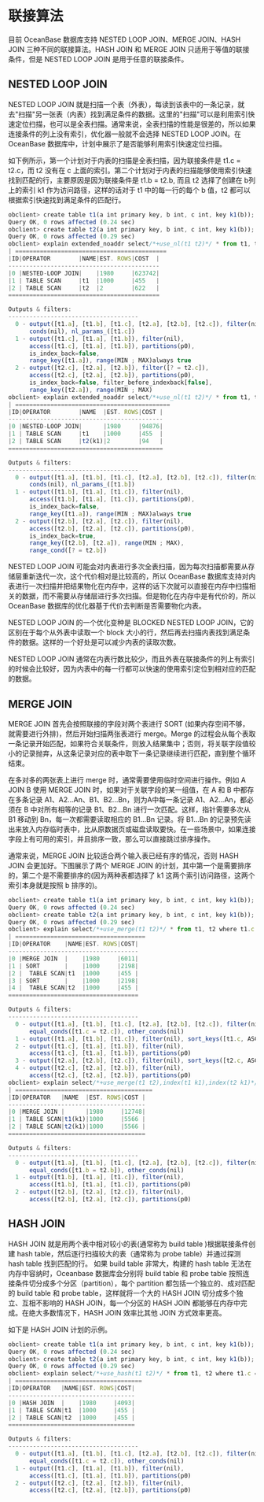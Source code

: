 联接算法 
=========================





目前 OceanBase 数据库支持 NESTED LOOP JOIN、MERGE JOIN、HASH JOIN 三种不同的联接算法。HASH JOIN 和 MERGE JOIN 只适用于等值的联接条件，但是 NESTED LOOP JOIN 是用于任意的联接条件。

NESTED LOOP JOIN 
-------------------------

NESTED LOOP JOIN 就是扫描一个表（外表），每读到该表中的一条记录，就去"扫描"另一张表（内表）找到满足条件的数据。这里的"扫描"可以是利用索引快速定位扫描，也可以是全表扫描。通常来说，全表扫描的性能是很差的，所以如果连接条件的列上没有索引，优化器一般就不会选择 NESTED LOOP JOIN。在 OceanBase 数据库中，计划中展示了是否能够利用索引快速定位扫描。

如下例所示，第一个计划对于内表的扫描是全表扫描，因为联接条件是 t1.c = t2.c，而 t2 没有在 c 上面的索引。第二个计划对于内表的扫描能够使用索引快速找到匹配的行，主要原因是因为联接条件是 t1.b = t2.b, 而且 t2 选择了创建在 b列上的索引 k1 作为访问路径，这样的话对于 t1 中的每一行的每个 b 值，t2 都可以根据索引快速找到满足条件的匹配行。

```javascript
obclient> create table t1(a int primary key, b int, c int, key k1(b));
Query OK, 0 rows affected (0.24 sec)
obclient> create table t2(a int primary key, b int, c int, key k1(b));
Query OK, 0 rows affected (0.29 sec)
obclient> explain extended_noaddr select/*+use_nl(t1 t2)*/ * from t1, t2 where t1.c = t2.c;
| ===========================================
|ID|OPERATOR        |NAME|EST. ROWS|COST  |
-------------------------------------------
|0 |NESTED-LOOP JOIN|    |1980     |623742|
|1 | TABLE SCAN     |t1  |1000     |455   |
|2 | TABLE SCAN     |t2  |2        |622   |
===========================================

Outputs & filters:
-------------------------------------
  0 - output([t1.a], [t1.b], [t1.c], [t2.a], [t2.b], [t2.c]), filter(nil),
      conds(nil), nl_params_([t1.c])
  1 - output([t1.c], [t1.a], [t1.b]), filter(nil),
      access([t1.c], [t1.a], [t1.b]), partitions(p0),
      is_index_back=false,
      range_key([t1.a]), range(MIN ; MAX)always true
  2 - output([t2.c], [t2.a], [t2.b]), filter([? = t2.c]),
      access([t2.c], [t2.a], [t2.b]), partitions(p0),
      is_index_back=false, filter_before_indexback[false],
      range_key([t2.a]), range(MIN ; MAX)
obclient> explain extended_noaddr select/*+use_nl(t1 t2)*/ * from t1, t2 where t1.b = t2.b;
| ============================================
|ID|OPERATOR        |NAME  |EST. ROWS|COST |
--------------------------------------------
|0 |NESTED-LOOP JOIN|      |1980     |94876|
|1 | TABLE SCAN     |t1    |1000     |455  |
|2 | TABLE SCAN     |t2(k1)|2        |94   |
============================================

Outputs & filters:
-------------------------------------
  0 - output([t1.a], [t1.b], [t1.c], [t2.a], [t2.b], [t2.c]), filter(nil),
      conds(nil), nl_params_([t1.b])
  1 - output([t1.b], [t1.a], [t1.c]), filter(nil),
      access([t1.b], [t1.a], [t1.c]), partitions(p0),
      is_index_back=false,
      range_key([t1.a]), range(MIN ; MAX)always true
  2 - output([t2.b], [t2.a], [t2.c]), filter(nil),
      access([t2.b], [t2.a], [t2.c]), partitions(p0),
      is_index_back=true,
      range_key([t2.b], [t2.a]), range(MIN ; MAX),
      range_cond([? = t2.b])
```



NESTED LOOP JOIN 可能会对内表进行多次全表扫描，因为每次扫描都需要从存储层重新迭代一次，这个代价相对是比较高的，所以 OceanBase 数据库支持对内表进行一次扫描并把结果物化在内存中，这样的话下次就可以直接在内存中扫描相关的数据，而不需要从存储层进行多次扫描。但是物化在内存中是有代价的，所以 OceanBase 数据库的优化器基于代价去判断是否需要物化内表。

NESTED LOOP JOIN 的一个优化变种是 BLOCKED NESTED LOOP JOIN，它的区别在于每个从外表中读取一个 block 大小的行，然后再去扫描内表找到满足条件的数据。这样的一个好处是可以减少内表的读取次数。

NESTED LOOP JOIN 通常在内表行数比较少，而且外表在联接条件的列上有索引的时候会比较好，因为内表中的每一行都可以快速的使用索引定位到相对应的匹配的数据。

MERGE JOIN 
-------------------

MERGE JOIN 首先会按照联接的字段对两个表进行 SORT (如果内存空间不够，就需要进行外排)，然后开始扫描两张表进行 merge。Merge 的过程会从每个表取一条记录开始匹配，如果符合关联条件，则放入结果集中；否则，将关联字段值较小的记录抛弃，从这条记录对应的表中取下一条记录继续进行匹配，直到整个循环结束。

在多对多的两张表上进行 merge 时，通常需要使用临时空间进行操作。例如 A JOIN B 使用 MERGE JOIN 时，如果对于关联字段的某一组值，在 A 和 B 中都存在多条记录 A1、A2...An、B1、B2...Bn，则为A中每一条记录 A1、A2...An，都必须在 B 中对所有相等的记录 B1、B2...Bn 进行一次匹配。这样，指针需要多次从 B1 移动到 Bn，每一次都需要读取相应的 B1...Bn 记录。将 B1...Bn 的记录预先读出来放入内存临时表中，比从原数据页或磁盘读取要快。在一些场景中，如果连接字段上有可用的索引，并且排序一致，那么可以直接跳过排序操作。

通常来说，MERGE JOIN 比较适合两个输入表已经有序的情况，否则 HASH JOIN 会更加好。下图展示了两个 MERGE JOIN 的计划，其中第一个是需要排序的，第二个是不需要排序的(因为两种表都选择了 k1 这两个索引访问路径，这两个索引本身就是按照 b 排序的)。

```javascript
obclient> create table t1(a int primary key, b int, c int, key k1(b));
Query OK, 0 rows affected (0.24 sec)
obclient> create table t2(a int primary key, b int, c int, key k1(b));
Query OK, 0 rows affected (0.29 sec)
obclient> explain select/*+use_merge(t1 t2)*/ * from t1, t2 where t1.c = t2.c;
| =====================================
|ID|OPERATOR    |NAME|EST. ROWS|COST|
-------------------------------------
|0 |MERGE JOIN  |    |1980     |6011|
|1 | SORT       |    |1000     |2198|
|2 |  TABLE SCAN|t1  |1000     |455 |
|3 | SORT       |    |1000     |2198|
|4 |  TABLE SCAN|t2  |1000     |455 |
=====================================

Outputs & filters:
-------------------------------------
  0 - output([t1.a], [t1.b], [t1.c], [t2.a], [t2.b], [t2.c]), filter(nil),
      equal_conds([t1.c = t2.c]), other_conds(nil)
  1 - output([t1.a], [t1.b], [t1.c]), filter(nil), sort_keys([t1.c, ASC])
  2 - output([t1.c], [t1.a], [t1.b]), filter(nil),
      access([t1.c], [t1.a], [t1.b]), partitions(p0)
  3 - output([t2.a], [t2.b], [t2.c]), filter(nil), sort_keys([t2.c, ASC])
  4 - output([t2.c], [t2.a], [t2.b]), filter(nil),
      access([t2.c], [t2.a], [t2.b]), partitions(p0)
obclient> explain select/*+use_merge(t1 t2),index(t1 k1),index(t2 k1)*/ * from t1, t2 where t1.b = t2.b;
| =======================================
|ID|OPERATOR   |NAME  |EST. ROWS|COST |
---------------------------------------
|0 |MERGE JOIN |      |1980     |12748|
|1 | TABLE SCAN|t1(k1)|1000     |5566 |
|2 | TABLE SCAN|t2(k1)|1000     |5566 |
=======================================

Outputs & filters:
-------------------------------------
  0 - output([t1.a], [t1.b], [t1.c], [t2.a], [t2.b], [t2.c]), filter(nil),
      equal_conds([t1.b = t2.b]), other_conds(nil)
  1 - output([t1.b], [t1.a], [t1.c]), filter(nil),
      access([t1.b], [t1.a], [t1.c]), partitions(p0)
  2 - output([t2.b], [t2.a], [t2.c]), filter(nil),
      access([t2.b], [t2.a], [t2.c]), partitions(p0)
```



HASH JOIN 
------------------

HASH JOIN 就是用两个表中相对较小的表(通常称为 build table )根据联接条件创建 hash table，然后逐行扫描较大的表（通常称为 probe table）并通过探测 hash table 找到匹配的行。 如果 build table 非常大，构建的 hash table 无法在内存中容纳时，Oceanbase 数据库会分别将 build table 和 probe table 按照连接条件切分成多个分区（partition），每个 partition 都包括一个独立的、成对匹配的 build table 和 probe table，这样就将一个大的 HASH JOIN 切分成多个独立、互相不影响的 HASH JOIN，每一个分区的 HASH JOIN 都能够在内存中完成。在绝大多数情况下，HASH JOIN 效率比其他 JOIN 方式效率更高。

如下是 HASH JOIN 计划的示例。

```javascript
obclient> create table t1(a int primary key, b int, c int, key k1(b));
Query OK, 0 rows affected (0.24 sec)
obclient> create table t2(a int primary key, b int, c int, key k1(b));
Query OK, 0 rows affected (0.29 sec)
obclient> explain select/*+use_hash(t1 t2)*/ * from t1, t2 where t1.c = t2.c;
| ====================================
|ID|OPERATOR   |NAME|EST. ROWS|COST|
------------------------------------
|0 |HASH JOIN  |    |1980     |4093|
|1 | TABLE SCAN|t1  |1000     |455 |
|2 | TABLE SCAN|t2  |1000     |455 |
====================================

Outputs & filters:
-------------------------------------
  0 - output([t1.a], [t1.b], [t1.c], [t2.a], [t2.b], [t2.c]), filter(nil),
      equal_conds([t1.c = t2.c]), other_conds(nil)
  1 - output([t1.c], [t1.a], [t1.b]), filter(nil),
      access([t1.c], [t1.a], [t1.b]), partitions(p0)
  2 - output([t2.c], [t2.a], [t2.b]), filter(nil),
      access([t2.c], [t2.a], [t2.b]), partitions(p0)
```









